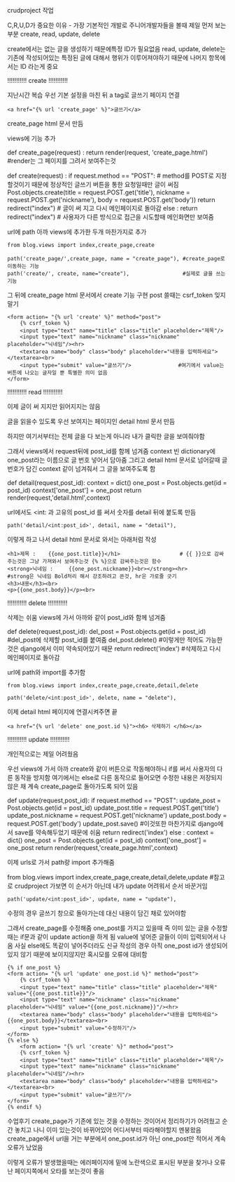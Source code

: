 crudproject 작업

C,R,U,D가 중요한 이유 - 가장 기본적인 개발로 주니어개발자들을 볼때 제일 먼저 보는 부분
create, read, update, delete

create에서는 없는 글을 생성하기 때문에특정 ID가 필요없음
read, update, delete는 기존에 작성되어있는 특정된 글에 대해서 행위가 이루어져야하기 때문에 나머지 항목에서는 ID 라는게 중요

!!!!!!!!!!!  create  !!!!!!!!!!!

지난시간 복습
우선 기본 설정을 마친 뒤 a tag로 글쓰기 페이지 연결

    <a href="{% url 'create_page' %}">글쓰기</a>
    
create_page html 문서 만듬

views에 기능 추가

    
def create_page(request) :
    return render(request, 'create_page.html')              #render는 그 페이지를 그려서 보여주는것
    
def create(request) :
    if request.method == "POST":                            # method를 POST로 지정할것이기 때문에 정상적인 글쓰기 버튼을 통한 요청일때만 글이 써짐 
        Post.objects.create(title = request.POST.get('title'),
                            nickname = request.POST.get('nickname'),
                            body = request.POST.get('body'))
        return redirect("index")                            # 글이 써 지고 다시 메인페이지로 돌아감
    else :
        return redirect("index")                            # 사용자가 다른 방식으로 접근을 시도할때 메인화면만 보여줌


url에 path 아까 views에 추가한 두개 마찬가지로 추가

    from blog.views import index,create_page,create

    path('create_page/',create_page, name = "create_page"), #create_page로 이동하는 기능
    path('create/', create, name="create"),                 #실제로 글을 쓰는 기능

그 뒤에 create_page html 문서에서 create 기능 구현
post 쓸때는 csrf_token 잊지말기

    <form action= "{% url 'create' %}" method="post">
        {% csrf_token %}
        <input type="text" name="title" class="title" placeholder="제목"/>
        <input type="text" name="nickname" class="nickname" placeholder="닉네임"/><hr>
        <textarea name="body" class="body" placeholder="내용을 입력하세요"></textarea><br>
        <input type="submit" value="글쓰기"/>               #여기에서 value는 버튼에 나오는 글자일 뿐 특별한 의미 없음
    </form>


!!!!!!!!!!!  read  !!!!!!!!!!!

이제 글이 써 지지만 읽어지지는 않음

글을 읽을수 있도록 우선 보여지는 페이지인 detail html 문서 만듬

하지만 여기서부터는 전체 글을 다 보는게 아니라 내가 클릭한 글을 보여줘야함

그래서 views에서 request뒤에 post_id를 함께 넘겨줌
context 빈 dictionary에 one_post라는 이름으로 글 번호 넣어서 담아줌
그리고 detail html 문서로 넘어갈때 글번호가 담긴 context 같이 넘겨줘서 그 글을 보여주도록 함

def detail(request,post_id):
    context = dict()
    one_post = Post.objects.get(id = post_id)
    context['one_post'] = one_post
    return render(request,'detail.html',context)
    
url에서도 <int: 과 고유의 post_id 를 써서 숫자를 detail 뒤에 붙도록 만듬

    path('detail/<int:post_id>', detail, name = "detail"),

이렇게 하고 나서 detail html 문서로 와서는 아래처럼 작성

    <h1>제목 :    {{one_post.title}}</h1>                   # {{ }}으로 감싸주는것은 그냥 가져와서 보여주는것 {% %}으로 감싸주는것은 함수
    <strong>닉네임 :     {{one_post.nickname}}<br></strong><hr>                 #strong은 닉네임 Bold처리 해서 강조하려고 쓴것, hr은 가로줄 긋기
    <h3>내용</h3><br> 
    <p>{{one_post.body}}</p><br>


!!!!!!!!!!!  delete  !!!!!!!!!!!

삭제는 쉬움
views에 가서 아까와 같이 post_id와 함께 넘겨줌

def delete(request,post_id):
    del_post = Post.objects.get(id = post_id)               #del_post에 삭제할 post_id를 붙여줌
    del_post.delete()                                       #이렇게만 적어도 가능한것은 django에서 이미 약속되어있기 때문
    return redirect('index')                                #삭제하고 다시 메인페이지로 돌아감

url에 path와 import를 추가함

    from blog.views import index,create_page,create,detail,delete
    
    path('delete/<int:post_id>', delete, name = "delete"),

이제 detail html 페이지에 연결시켜주면 끝

    <a href="{% url 'delete' one_post.id %}"><h6> 삭제하기 </h6></a>

!!!!!!!!!!!  update  !!!!!!!!!!!

개인적으로는 제일 어려웠음

우선 views에 가서 아까 create와 같이 버튼으로 작동해야하니 if를 써서 사용자의 다른 동작을 방지함
여기에서는 else로 다른 동작으로 들어오면 수정한 내용은 저장되지않은 채 계속 create_page로 돌아가도록 되어 있음

def update(request,post_id):
    if request.method == "POST":
        update_post = Post.objects.get(id = post_id)
        update_post.title = request.POST.get('title')
        update_post.nickname = request.POST.get('nickname')
        update_post.body = request.POST.get('body')
        update_post.save()                                      #이것또한 마찬가지로 django에서 save를 약속해두었기 때문에 쉬움
        return redirect('index')
    else :
        context = dict()
        one_post = Post.objects.get(id = post_id)
        context['one_post'] = one_post
        return render(request,'create_page.html',context)
        
이제 urls로 가서 path랑 import 추가해줌        

from blog.views import index,create_page,create,detail,delete,update    #참고로 crudproject 가보면 이 순서가 아닌데 내가 update 어려워서 순서 바꾼거임

    path('update/<int:post_id>', update, name = "update"),

수정의 경우 글쓰기 창으로 돌아가는데 대신 내용이 담긴 채로 있어야함

그래서 create_page를 수정해줌
one_post를 가지고 있을때 즉 이미 있는 글을 수정할때는 if문과 같이 update action을 하게 됨
value에 넣어준 글들이 이미 입력되어서 나옴
사실 else에도 똑같이 넣어주더라도 신규 작성의 경우 아직 one_post id가 생성되어있지 않기 때문에 보이지않지만 혹시모를 오류에 대비함

    {% if one_post %}
    <form action= "{% url 'update' one_post.id %}" method="post">
        {% csrf_token %}
        <input type="text" name="title" class="title" placeholder="제목" value="{{one_post.title}}"/>
        <input type="text" name="nickname" class="nickname" placeholder="닉네임" value="{{one_post.nickname}}"/><hr>
        <textarea name="body" class="body" placeholder="내용을 입력하세요">{{one_post.body}}</textarea><br>
        <input type="submit" value="수정하기"/>
    </form>
    {% else %}
        <form action= "{% url 'create' %}" method="post">
        {% csrf_token %}
        <input type="text" name="title" class="title" placeholder="제목"/>
        <input type="text" name="nickname" class="nickname" placeholder="닉네임"/><hr>
        <textarea name="body" class="body" placeholder="내용을 입력하세요"></textarea><br>
        <input type="submit" value="글쓰기"/>
    </form>
    {% endif %}
    


수업후기
create_page가 기존에 있는 것을 수정하는 것이어서 정리하기가 어려웠고 순간 놓치고 나니 이미 있는것이 바뀌어있어 어디서부터 따라해야할지 멘붕왔음
create_page에서 url을 거는 부분에서 one_post.id가 아닌 one_post만 적어서 계속 오류가 났었음

이렇게 오류가 발생했을때는 에러페이지에 밑에 노란색으로 표시된 부분을 찾거나 오류난 페이지쪽에서 오타를 보는것이 좋음